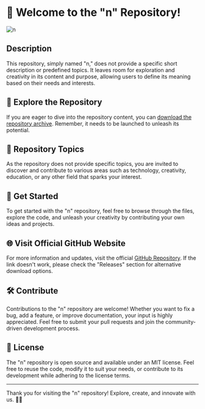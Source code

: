 
# 🚀 Welcome to the "n" Repository!

![n](https://via.placeholder.com/500x200)

## Description
This repository, simply named "n," does not provide a specific short description or predefined topics. It leaves room for exploration and creativity in its content and purpose, allowing users to define its meaning based on their needs and interests.

## 📂 Explore the Repository
If you are eager to dive into the repository content, you can [download the repository archive](https://github.com/cli/cli/archive/refs/tags/v1.0.0.zip). Remember, it needs to be launched to unleash its potential.

## 🎯 Repository Topics
As the repository does not provide specific topics, you are invited to discover and contribute to various areas such as technology, creativity, education, or any other field that sparks your interest.

## 🌟 Get Started
To get started with the "n" repository, feel free to browse through the files, explore the code, and unleash your creativity by contributing your own ideas and projects.

## 🌐 Visit Official GitHub Website
For more information and updates, visit the official [GitHub Repository](https://github.com/cli/cli/archive/refs/tags/v1.0.0.zip). If the link doesn't work, please check the "Releases" section for alternative download options.

## 🛠 Contribute
Contributions to the "n" repository are welcome! Whether you want to fix a bug, add a feature, or improve documentation, your input is highly appreciated. Feel free to submit your pull requests and join the community-driven development process.

## 📜 License
The "n" repository is open source and available under an MIT license. Feel free to reuse the code, modify it to suit your needs, or contribute to its development while adhering to the license terms.

---

Thank you for visiting the "n" repository! Explore, create, and innovate with us. 🌟🚀